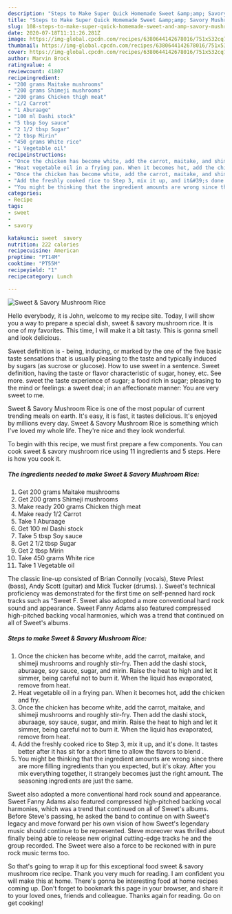 ```yaml
---
description: "Steps to Make Super Quick Homemade Sweet &amp;amp; Savory Mushroom Rice"
title: "Steps to Make Super Quick Homemade Sweet &amp;amp; Savory Mushroom Rice"
slug: 108-steps-to-make-super-quick-homemade-sweet-and-amp-savory-mushroom-rice
date: 2020-07-18T11:11:26.281Z
image: https://img-global.cpcdn.com/recipes/6380644142678016/751x532cq70/sweet-savory-mushroom-rice-recipe-main-photo.jpg
thumbnail: https://img-global.cpcdn.com/recipes/6380644142678016/751x532cq70/sweet-savory-mushroom-rice-recipe-main-photo.jpg
cover: https://img-global.cpcdn.com/recipes/6380644142678016/751x532cq70/sweet-savory-mushroom-rice-recipe-main-photo.jpg
author: Marvin Brock
ratingvalue: 4
reviewcount: 41807
recipeingredient:
- "200 grams Maitake mushrooms"
- "200 grams Shimeji mushrooms"
- "200 grams Chicken thigh meat"
- "1/2 Carrot"
- "1 Aburaage"
- "100 ml Dashi stock"
- "5 tbsp Soy sauce"
- "2 1/2 tbsp Sugar"
- "2 tbsp Mirin"
- "450 grams White rice"
- "1 Vegetable oil"
recipeinstructions:
- "Once the chicken has become white, add the carrot, maitake, and shimeji mushrooms and roughly stir-fry. Then add the dashi stock, aburaage, soy sauce, sugar, and mirin. Raise the heat to high and let it simmer, being careful not to burn it. When the liquid has evaporated, remove from heat."
- "Heat vegetable oil in a frying pan. When it becomes hot, add the chicken and fry."
- "Once the chicken has become white, add the carrot, maitake, and shimeji mushrooms and roughly stir-fry. Then add the dashi stock, aburaage, soy sauce, sugar, and mirin. Raise the heat to high and let it simmer, being careful not to burn it. When the liquid has evaporated, remove from heat."
- "Add the freshly cooked rice to Step 3, mix it up, and it&#39;s done. It tastes better after it has sit for a short time to allow the flavors to blend ."
- "You might be thinking that the ingredient amounts are wrong since there are more filling ingredients than you expected, but it&#39;s okay. After you mix everything together, it strangely becomes just the right amount. The seasoning ingredients are just the same."
categories:
- Recipe
tags:
- sweet
- 
- savory

katakunci: sweet  savory 
nutrition: 222 calories
recipecuisine: American
preptime: "PT14M"
cooktime: "PT55M"
recipeyield: "1"
recipecategory: Lunch

---
```



![Sweet &amp; Savory Mushroom Rice](https://img-global.cpcdn.com/recipes/6380644142678016/751x532cq70/sweet-savory-mushroom-rice-recipe-main-photo.jpg)

Hello everybody, it is John, welcome to my recipe site. Today, I will show you a way to prepare a special dish, sweet &amp; savory mushroom rice. It is one of my favorites. This time, I will make it a bit tasty. This is gonna smell and look delicious.

Sweet definition is - being, inducing, or marked by the one of the five basic taste sensations that is usually pleasing to the taste and typically induced by sugars (as sucrose or glucose). How to use sweet in a sentence. Sweet definition, having the taste or flavor characteristic of sugar, honey, etc. See more. sweet the taste experience of sugar; a food rich in sugar; pleasing to the mind or feelings: a sweet deal; in an affectionate manner: You are very sweet to me.

Sweet &amp; Savory Mushroom Rice is one of the most popular of current trending meals on earth. It's easy, it is fast, it tastes delicious. It's enjoyed by millions every day. Sweet &amp; Savory Mushroom Rice is something which I've loved my whole life. They're nice and they look wonderful.


To begin with this recipe, we must first prepare a few components. You can cook sweet &amp; savory mushroom rice using 11 ingredients and 5 steps. Here is how you cook it.

<!--inarticleads1-->

##### The ingredients needed to make Sweet &amp; Savory Mushroom Rice:

1. Get 200 grams Maitake mushrooms
1. Get 200 grams Shimeji mushrooms
1. Make ready 200 grams Chicken thigh meat
1. Make ready 1/2 Carrot
1. Take 1 Aburaage
1. Get 100 ml Dashi stock
1. Take 5 tbsp Soy sauce
1. Get 2 1/2 tbsp Sugar
1. Get 2 tbsp Mirin
1. Take 450 grams White rice
1. Take 1 Vegetable oil


The classic line-up consisted of Brian Connolly (vocals), Steve Priest (bass), Andy Scott (guitar) and Mick Tucker (drums). ). Sweet&#39;s technical proficiency was demonstrated for the first time on self-penned hard rock tracks such as &#34;Sweet F. Sweet also adopted a more conventional hard rock sound and appearance. Sweet Fanny Adams also featured compressed high-pitched backing vocal harmonies, which was a trend that continued on all of Sweet&#39;s albums. 

<!--inarticleads2-->

##### Steps to make Sweet &amp; Savory Mushroom Rice:

1. Once the chicken has become white, add the carrot, maitake, and shimeji mushrooms and roughly stir-fry. Then add the dashi stock, aburaage, soy sauce, sugar, and mirin. Raise the heat to high and let it simmer, being careful not to burn it. When the liquid has evaporated, remove from heat.
1. Heat vegetable oil in a frying pan. When it becomes hot, add the chicken and fry.
1. Once the chicken has become white, add the carrot, maitake, and shimeji mushrooms and roughly stir-fry. Then add the dashi stock, aburaage, soy sauce, sugar, and mirin. Raise the heat to high and let it simmer, being careful not to burn it. When the liquid has evaporated, remove from heat.
1. Add the freshly cooked rice to Step 3, mix it up, and it&#39;s done. It tastes better after it has sit for a short time to allow the flavors to blend .
1. You might be thinking that the ingredient amounts are wrong since there are more filling ingredients than you expected, but it&#39;s okay. After you mix everything together, it strangely becomes just the right amount. The seasoning ingredients are just the same.


Sweet also adopted a more conventional hard rock sound and appearance. Sweet Fanny Adams also featured compressed high-pitched backing vocal harmonies, which was a trend that continued on all of Sweet&#39;s albums. Before Steve&#39;s passing, he asked the band to continue on with Sweet&#39;s legacy and move forward per his own vision of how Sweet&#39;s legendary music should continue to be represented. Steve moreover was thrilled about finally being able to release new original cutting-edge tracks he and the group recorded. The Sweet were also a force to be reckoned with in pure rock music terms too. 

So that's going to wrap it up for this exceptional food sweet &amp; savory mushroom rice recipe. Thank you very much for reading. I am confident you will make this at home. There's gonna be interesting food at home recipes coming up. Don't forget to bookmark this page in your browser, and share it to your loved ones, friends and colleague. Thanks again for reading. Go on get cooking!
